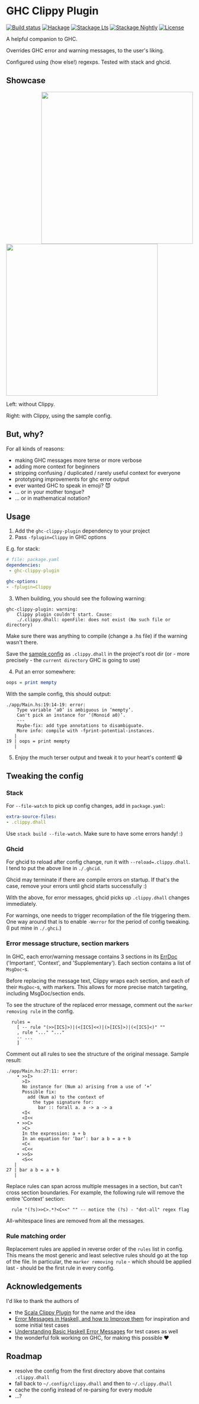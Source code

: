 # GHC Clippy Plugin

[![Build status](https://img.shields.io/travis/ArturGajowy/ghc-clippy-plugin.svg?logo=travis)](https://travis-ci.org/ArturGajowy/ghc-clippy-plugin)
[![Hackage](https://img.shields.io/hackage/v/ghc-clippy-plugin.svg?logo=haskell)](https://hackage.haskell.org/package/ghc-clippy-plugin)
[![Stackage Lts](http://stackage.org/package/ghc-clippy-plugin/badge/lts)](http://stackage.org/lts/package/ghc-clippy-plugin)
[![Stackage Nightly](http://stackage.org/package/ghc-clippy-plugin/badge/nightly)](http://stackage.org/nightly/package/ghc-clippy-plugin)
[![License](https://img.shields.io/badge/license-BSD%203--Clause-blue.svg)](https://opensource.org/licenses/BSD-3-Clause)

A helpful companion to GHC.

Overrides GHC error and warning messages, to the user's liking.

Configured using (how else!) regexps. Tested with stack and ghcid.

## Showcase

<img align="right" width="409" src="https://i.imgur.com/Beay7p4.png">
<img width="409" src="https://i.imgur.com/CsYulBQ.png">

Left: without Clippy.

Right: with Clippy, using the sample config.

## But, why?

For all kinds of reasons:
 - making GHC messages more terse or more verbose
 - adding more context for beginners
 - stripping confusing / duplicated / rarely useful context for everyone
 - prototyping improvements for ghc error output
 - ever wanted GHC to speak in emoji? :smiling_imp:
 - ... or in your mother tongue?
 - ... or in mathematical notation?

## Usage

1. Add the `ghc-clippy-plugin` dependency to your project
2. Pass `-fplugin=Clippy` in GHC options

E.g. for stack:

```yaml
# file: package.yaml
dependencies:
 - ghc-clippy-plugin

ghc-options:
- -fplugin=Clippy
```

3. When building, you should see the following warning:

```
ghc-clippy-plugin: warning:
    Clippy plugin couldn't start. Cause:
    ./.clippy.dhall: openFile: does not exist (No such file or directory)
```

Make sure there was anything to compile (change a .hs file) if the warning wasn't there.

Save the [sample config](/.clippy-terse.dhall) as `.clippy.dhall` in the project's root dir
(or - more precisely - the `current directory` GHC is going to use)

4. Put an error somewhere:

```haskell
oops = print mempty
```

With the sample config, this should output:

```
./app/Main.hs:19:14-19: error:
    Type variable ‘a0’ is ambiguous in ‘mempty’.
    Can't pick an instance for ‘(Monoid a0)’.
    ---
    Maybe-fix: add type annotations to disambiguate.
    More info: compile with -fprint-potential-instances.
   |
19 | oops = print mempty
   |
```

5. Enjoy the much terser output and tweak it to your heart's content! :grin:


## Tweaking the config

### Stack

For `--file-watch` to pick up config changes, add in `package.yaml`:
```yaml
extra-source-files:
- .clippy.dhall
```

Use `stack build --file-watch`. Make sure to have some errors handy! :)

### Ghcid

For ghcid to reload after config change, run it with `--reload=.clippy.dhall`.
I tend to put the above line in `./.ghcid`.

Ghcid may terminate if there are compile errors on startup.
If that's the case, remove your errors until ghcid starts successfully :)

With the above, for error messages, ghcid picks up `.clippy.dhall` changes immediately.

For warnings, one needs to trigger recompilation of the file triggering them.
One way around that is to enable `-Werror` for the period of config tweaking.
(I put mine in `./.ghci`.)

### Error message structure, section markers

In GHC, each error/warning message contains 3 sections in its [ErrDoc](https://hackage.haskell.org/package/ghc-8.10.1/docs/src/ErrUtils.html#ErrDoc)
('Important', 'Context', and 'Supplementary'). Each section contains a list of `MsgDoc`-s.

Before replacing the message text, Clippy wraps each section, and each of their `MsgDoc`-s, with
markers. This allows for more precise match targeting, including MsgDoc/section ends.

To see the structure of the replaced error message, comment out the `marker removing rule` in the
config.

```dhall
  rules =
    [ -- rule "(>>[ICS]>)|(<[ICS]<<)|(>[ICS]>)|(<[ICS]<)" ""
    , rule "..." "..."
    -- ...
    ]
```

Comment out all rules to see the structure of the original message. Sample result:

```
./app/Main.hs:27:11: error:
    • >>I>
      >I>
      No instance for (Num a) arising from a use of ‘+’
      Possible fix:
        add (Num a) to the context of
          the type signature for:
            bar :: forall a. a -> a -> a
      <I<
      <I<<
    • >>C>
      >C>
      In the expression: a + b
      In an equation for ‘bar’: bar a b = a + b
      <C<
      <C<<
    • >>S>
      <S<<
   |
27 | bar a b = a + b
   |
```

Replace rules can span across multiple messages in a section, but can't cross section boundaries.
For example, the following rule will remove the entire 'Context' section:

```dhall
  rule "(?s)>>C>.*?<C<<" "" -- notice the (?s) - "dot-all" regex flag
```

All-whitespace lines are removed from all the messages.

### Rule matching order

Replacement rules are applied in reverse order of the `rules` list in config.
This means the most generic and least selective rules should go at the top of the file.
In particular, the `marker removing rule` - which should be applied last - should be
the first rule in every config.


## Acknowledgements

I'd like to thank the authors of
 - the [Scala Clippy Plugin](https://scala-clippy.org/) for the name and the idea
 - [Error Messages in Haskell, and how to Improve
   them](https://anthony.noided.media/blog/haskell/programming/2020/05/14/haskell-errors.html) for
   inspiration and some initial test cases
 - [Understanding Basic Haskell Error
Messages](http://ics.p.lodz.pl/~stolarek/_media/pl:research:stolarek_understanding_basic_haskell_error_messages.pdf)
   for test cases as well
 - the wonderful folk working on GHC, for making this possible :heart:

## Roadmap

- resolve the config from the first directory above that contains `.clippy.dhall`
- fall back to `~/.config/clippy.dhall` and then to `~/.clippy.dhall`
- cache the config instead of re-parsing for every module
- ...?

